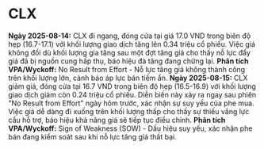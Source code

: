 # CLX

**Ngày 2025-08-14:** CLX đi ngang, đóng cửa tại giá 17.0 VND trong biên độ hẹp (16.7-17.1) với khối lượng giao dịch tăng lên 0.34 triệu cổ phiếu. Việc giá không đổi dù khối lượng gia tăng sau một đợt tăng giá cho thấy nỗ lực đẩy giá đã bị nguồn cung hấp thụ, báo hiệu đà tăng đang chững lại. **Phân tích VPA/Wyckoff:** No Result from Effort - Nỗ lực tăng giá không thành công trên khối lượng lớn, cảnh báo áp lực bán tiềm ẩn.
**Ngày 2025-08-15:** CLX giảm giá, đóng cửa tại 16.7 VND trong biên độ hẹp (16.5-16.9) với khối lượng giao dịch giảm còn 0.24 triệu cổ phiếu. Diễn biến này xảy ra ngay sau phiên "No Result from Effort" ngày hôm trước, xác nhận sự suy yếu của phe mua. Việc giá dễ dàng đi xuống trên khối lượng thấp cho thấy sự thiếu vắng lực cầu hỗ trợ, báo hiệu khả năng giá sẽ tiếp tục điều chỉnh. **Phân tích VPA/Wyckoff:** Sign of Weakness (SOW) - Dấu hiệu suy yếu, xác nhận phe bán đang kiểm soát sau khi nỗ lực tăng giá thất bại.
